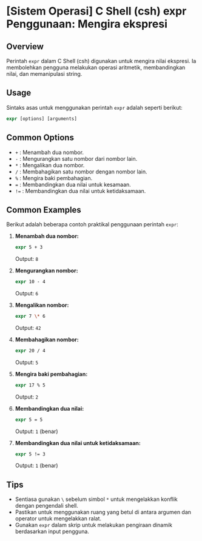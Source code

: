 # [Sistem Operasi] C Shell (csh) expr Penggunaan: Mengira ekspresi

## Overview
Perintah `expr` dalam C Shell (csh) digunakan untuk mengira nilai ekspresi. Ia membolehkan pengguna melakukan operasi aritmetik, membandingkan nilai, dan memanipulasi string.

## Usage
Sintaks asas untuk menggunakan perintah `expr` adalah seperti berikut:

```csh
expr [options] [arguments]
```

## Common Options
- `+` : Menambah dua nombor.
- `-` : Mengurangkan satu nombor dari nombor lain.
- `*` : Mengalikan dua nombor.
- `/` : Membahagikan satu nombor dengan nombor lain.
- `%` : Mengira baki pembahagian.
- `=` : Membandingkan dua nilai untuk kesamaan.
- `!=` : Membandingkan dua nilai untuk ketidaksamaan.

## Common Examples
Berikut adalah beberapa contoh praktikal penggunaan perintah `expr`:

1. **Menambah dua nombor:**
   ```csh
   expr 5 + 3
   ```
   Output: `8`

2. **Mengurangkan nombor:**
   ```csh
   expr 10 - 4
   ```
   Output: `6`

3. **Mengalikan nombor:**
   ```csh
   expr 7 \* 6
   ```
   Output: `42`

4. **Membahagikan nombor:**
   ```csh
   expr 20 / 4
   ```
   Output: `5`

5. **Mengira baki pembahagian:**
   ```csh
   expr 17 % 5
   ```
   Output: `2`

6. **Membandingkan dua nilai:**
   ```csh
   expr 5 = 5
   ```
   Output: `1` (benar)

7. **Membandingkan dua nilai untuk ketidaksamaan:**
   ```csh
   expr 5 != 3
   ```
   Output: `1` (benar)

## Tips
- Sentiasa gunakan `\` sebelum simbol `*` untuk mengelakkan konflik dengan pengendali shell.
- Pastikan untuk menggunakan ruang yang betul di antara argumen dan operator untuk mengelakkan ralat.
- Gunakan `expr` dalam skrip untuk melakukan pengiraan dinamik berdasarkan input pengguna.